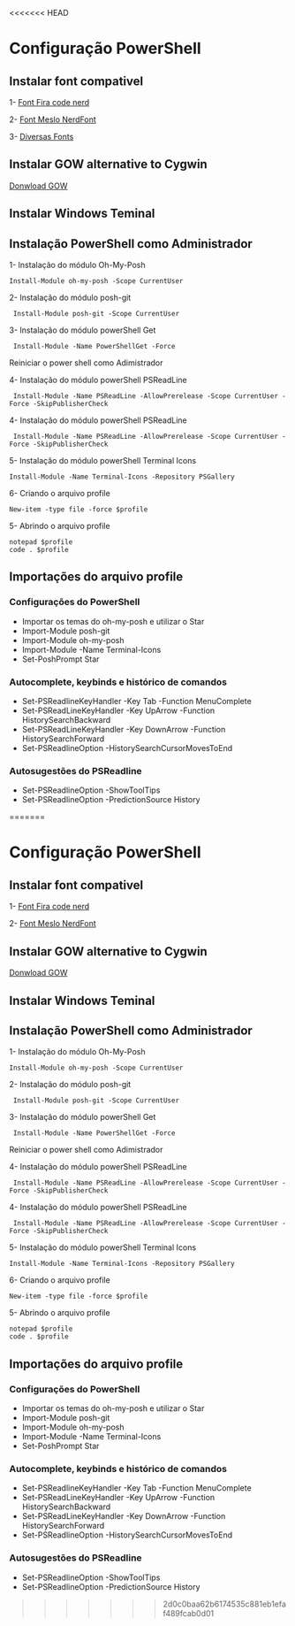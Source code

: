 <<<<<<< HEAD
# Configuração PowerShell 

## Instalar font compativel 

1- [Font Fira code nerd](https://github.com/ryanoasis/nerd-fonts/tree/master/patched-fonts/FiraCode)

2- [Font Meslo NerdFont](https://github.com/romkatv/powerlevel10k#meslo-nerd-font-patched-for-powerlevel10k)

3- [Diversas Fonts](https://www.nerdfonts.com/font-downloads)

## Instalar GOW alternative to Cygwin

[Donwload GOW](https://github.com/bmatzelle/gow)

## Instalar Windows Teminal

## Instalação PowerShell como Administrador

1- Instalação do módulo Oh-My-Posh

~~~PoweShell
Install-Module oh-my-posh -Scope CurrentUser
~~~

2- Instalação do módulo posh-git

~~~PoweShell
 Install-Module posh-git -Scope CurrentUser
~~~

3- Instalação do módulo powerShell Get

~~~PoweShell
 Install-Module -Name PowerShellGet -Force
~~~

Reiniciar o power shell como Adimistrador

4- Instalação do módulo powerShell PSReadLine

~~~PoweShell
 Install-Module -Name PSReadLine -AllowPrerelease -Scope CurrentUser -Force -SkipPublisherCheck
~~~

4- Instalação do módulo powerShell PSReadLine

~~~PoweShell
 Install-Module -Name PSReadLine -AllowPrerelease -Scope CurrentUser -Force -SkipPublisherCheck
~~~

5- Instalação do módulo powerShell Terminal Icons

~~~PoweShell
Install-Module -Name Terminal-Icons -Repository PSGallery
~~~

6- Criando o arquivo profile

~~~PoweShell
New-item -type file -force $profile   
~~~

5- Abrindo o arquivo profile

~~~PoweShell
notepad $profile
code . $profile   
~~~

## Importações do arquivo profile 

### Configurações do PowerShell

- Importar os temas do oh-my-posh e utilizar o Star
- Import-Module posh-git 
- Import-Module oh-my-posh
- Import-Module -Name Terminal-Icons
- Set-PoshPrompt Star

### Autocomplete, keybinds e histórico de comandos
- Set-PSReadlineKeyHandler -Key Tab -Function MenuComplete
- Set-PSReadLineKeyHandler -Key UpArrow -Function HistorySearchBackward
- Set-PSReadLineKeyHandler -Key DownArrow -Function HistorySearchForward
- Set-PSReadlineOption -HistorySearchCursorMovesToEnd

### Autosugestões do PSReadline
- Set-PSReadlineOption -ShowToolTips
- Set-PSReadlineOption -PredictionSource History
  



=======
# Configuração PowerShell 

## Instalar font compativel 

1- [Font Fira code nerd](https://github.com/ryanoasis/nerd-fonts/tree/master/patched-fonts/FiraCode)

2- [Font Meslo NerdFont](https://github.com/romkatv/powerlevel10k#meslo-nerd-font-patched-for-powerlevel10k)

## Instalar GOW alternative to Cygwin

[Donwload GOW](https://github.com/bmatzelle/gow)

## Instalar Windows Teminal

## Instalação PowerShell como Administrador

1- Instalação do módulo Oh-My-Posh

~~~PoweShell
Install-Module oh-my-posh -Scope CurrentUser
~~~

2- Instalação do módulo posh-git

~~~PoweShell
 Install-Module posh-git -Scope CurrentUser
~~~

3- Instalação do módulo powerShell Get

~~~PoweShell
 Install-Module -Name PowerShellGet -Force
~~~

Reiniciar o power shell como Adimistrador

4- Instalação do módulo powerShell PSReadLine

~~~PoweShell
 Install-Module -Name PSReadLine -AllowPrerelease -Scope CurrentUser -Force -SkipPublisherCheck
~~~

4- Instalação do módulo powerShell PSReadLine

~~~PoweShell
 Install-Module -Name PSReadLine -AllowPrerelease -Scope CurrentUser -Force -SkipPublisherCheck
~~~

5- Instalação do módulo powerShell Terminal Icons

~~~PoweShell
Install-Module -Name Terminal-Icons -Repository PSGallery
~~~

6- Criando o arquivo profile

~~~PoweShell
New-item -type file -force $profile   
~~~

5- Abrindo o arquivo profile

~~~PoweShell
notepad $profile
code . $profile   
~~~

## Importações do arquivo profile 

### Configurações do PowerShell

- Importar os temas do oh-my-posh e utilizar o Star
- Import-Module posh-git 
- Import-Module oh-my-posh
- Import-Module -Name Terminal-Icons
- Set-PoshPrompt Star

### Autocomplete, keybinds e histórico de comandos
- Set-PSReadlineKeyHandler -Key Tab -Function MenuComplete
- Set-PSReadLineKeyHandler -Key UpArrow -Function HistorySearchBackward
- Set-PSReadLineKeyHandler -Key DownArrow -Function HistorySearchForward
- Set-PSReadlineOption -HistorySearchCursorMovesToEnd

### Autosugestões do PSReadline
- Set-PSReadlineOption -ShowToolTips
- Set-PSReadlineOption -PredictionSource History
  



>>>>>>> 2d0c0baa62b6174535c881eb1efaf489fcab0d01
